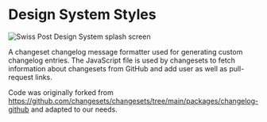 # Design System Styles

![Swiss Post Design System splash screen](https://user-images.githubusercontent.com/1659006/187683368-d3aa2534-84be-4580-846e-2cad3796b573.png)

A changeset changelog message formatter used for generating custom changelog entries. The JavaScript file is used by changesets to fetch information about changesets from GitHub and add user as well as pull-request links.

Code was originally forked from https://github.com/changesets/changesets/tree/main/packages/changelog-github and adapted to our needs.
